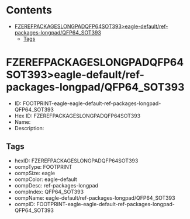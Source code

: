 



Contents
========

* [FZEREFPACKAGESLONGPADQFP64SOT393>eagle-default/ref-packages-longpad/QFP64_SOT393](#fzerefpackageslongpadqfp64sot393eagle-defaultref-packages-longpadqfp64_sot393)
	* [Tags](#tags)

# FZEREFPACKAGESLONGPADQFP64SOT393>eagle-default/ref-packages-longpad/QFP64_SOT393

- ID: FOOTPRINT-eagle-eagle-default-ref-packages-longpad-QFP64_SOT393
- Hex ID: FZEREFPACKAGESLONGPADQFP64SOT393
- Name: 
- Description: 

## Tags

- hexID: FZEREFPACKAGESLONGPADQFP64SOT393
- oompType: FOOTPRINT
- oompSize: eagle
- oompColor: eagle-default
- oompDesc: ref-packages-longpad
- oompIndex: QFP64_SOT393
- oompName: eagle-default/ref-packages-longpad/QFP64_SOT393
- oompID: FOOTPRINT-eagle-eagle-default-ref-packages-longpad-QFP64_SOT393

